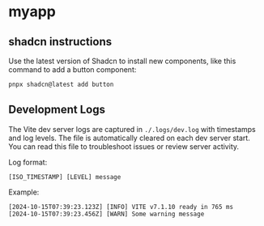 # myapp

## shadcn instructions

Use the latest version of Shadcn to install new components, like this command to add a button component:

```bash
pnpx shadcn@latest add button
```

## Development Logs

The Vite dev server logs are captured in `./.logs/dev.log` with timestamps and log levels. The file is automatically cleared on each dev server start. You can read this file to troubleshoot issues or review server activity.

Log format:
```
[ISO_TIMESTAMP] [LEVEL] message
```

Example:
```
[2024-10-15T07:39:23.123Z] [INFO] VITE v7.1.10 ready in 765 ms
[2024-10-15T07:39:23.456Z] [WARN] Some warning message
```
